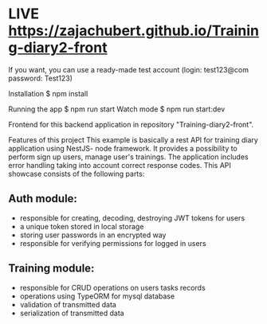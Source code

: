 # LIVE  https://zajachubert.github.io/Training-diary2-front
If you want, you can use a ready-made test account (login: test123@com password: Test123)

Installation
$ npm install

Running the app
$ npm run start
Watch mode
$ npm run start:dev

Frontend for this backend application in repository "Training-diary2-front".

Features of this project
This example is basically a rest API for training diary application using NestJS- node framework. 
It provides a possibility to perform sign up users, manage user's trainings.
The application includes error handling taking into account correct response codes.
This API showcase consists of the following parts:
## Auth module:
- responsible for creating, decoding, destroying JWT tokens for users
- a unique token stored in local storage
- storing user passwords in an encrypted way
- responsible for verifying permissions for logged in users
## Training module:
 - responsible for CRUD operations on users tasks records
 - operations using TypeORM for mysql database
 - validation of transmitted data
 - serialization of transmitted data











